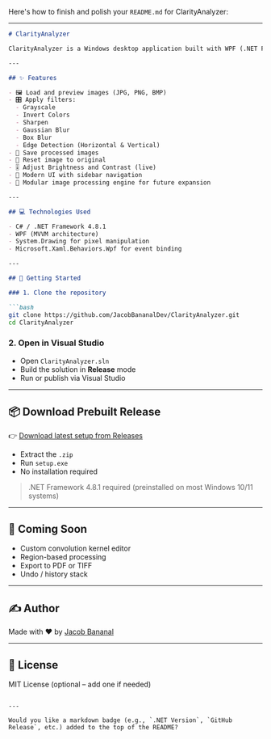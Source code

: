 Here's how to finish and polish your `README.md` for ClarityAnalyzer:

---

````markdown
# ClarityAnalyzer

ClarityAnalyzer is a Windows desktop application built with WPF (.NET Framework 4.8.1) that allows users to load, analyze, and enhance images using essential image processing tools. It is designed for clarity inspection, scan quality checks, and prototype imaging use cases.

---

## ✨ Features

- 🖼 Load and preview images (JPG, PNG, BMP)
- 🎛 Apply filters: 
  - Grayscale
  - Invert Colors
  - Sharpen
  - Gaussian Blur
  - Box Blur
  - Edge Detection (Horizontal & Vertical)
- 💾 Save processed images
- 🔄 Reset image to original
- 🎚 Adjust Brightness and Contrast (live)
- 🎨 Modern UI with sidebar navigation
- 🧠 Modular image processing engine for future expansion

---

## 💻 Technologies Used

- C# / .NET Framework 4.8.1
- WPF (MVVM architecture)
- System.Drawing for pixel manipulation
- Microsoft.Xaml.Behaviors.Wpf for event binding

---

## 🚀 Getting Started

### 1. Clone the repository

```bash
git clone https://github.com/JacobBananalDev/ClarityAnalyzer.git
cd ClarityAnalyzer
````

### 2. Open in Visual Studio

* Open `ClarityAnalyzer.sln`
* Build the solution in **Release** mode
* Run or publish via Visual Studio

---

## 📦 Download Prebuilt Release

👉 [Download latest setup from Releases](https://github.com/JacobBananalDev/ClarityAnalyzer/releases/latest)

* Extract the `.zip`
* Run `setup.exe`
* No installation required

> .NET Framework 4.8.1 required (preinstalled on most Windows 10/11 systems)

---

## 🧪 Coming Soon

* Custom convolution kernel editor
* Region-based processing
* Export to PDF or TIFF
* Undo / history stack

---

## ✍️ Author

Made with ❤️ by [Jacob Bananal](https://github.com/JacobBananalDev)

---

## 📄 License

MIT License (optional – add one if needed)

```

---

Would you like a markdown badge (e.g., `.NET Version`, `GitHub Release`, etc.) added to the top of the README?
```
